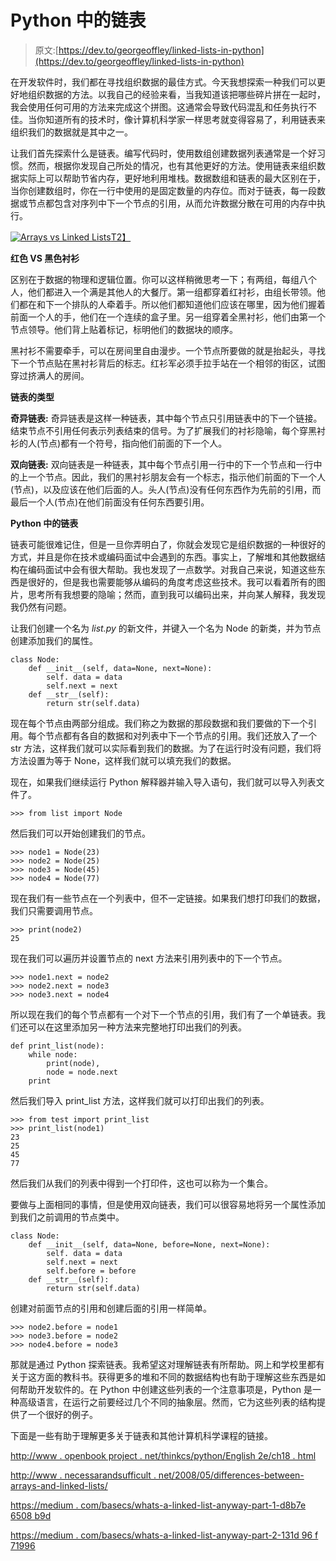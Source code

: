 # Python 中的链表

> 原文:[https://dev.to/georgeoffley/linked-lists-in-python](https://dev.to/georgeoffley/linked-lists-in-python)

在开发软件时，我们都在寻找组织数据的最佳方式。今天我想探索一种我们可以更好地组织数据的方法。以我自己的经验来看，当我知道该把哪些碎片拼在一起时，我会使用任何可用的方法来完成这个拼图。这通常会导致代码混乱和任务执行不佳。当你知道所有的技术时，像计算机科学家一样思考就变得容易了，利用链表来组织我们的数据就是其中之一。

让我们首先探索什么是链表。编写代码时，使用数组创建数据列表通常是一个好习惯。然而，根据你发现自己所处的情况，也有其他更好的方法。使用链表来组织数据实际上可以帮助节省内存，更好地利用堆栈。数据数组和链表的最大区别在于，当你创建数组时，你在一行中使用的是固定数量的内存位。而对于链表，每一段数据或节点都包含对序列中下一个节点的引用，从而允许数据分散在可用的内存中执行。

[![Arrays vs Linked Lists](../Images/6489b692a79eed404cb3620ef3bfa770.png)T2】](https://res.cloudinary.com/practicaldev/image/fetch/s--jTuSzwRZ--/c_limit%2Cf_auto%2Cfl_progressive%2Cq_auto%2Cw_880/http://i.imgur.com/DFRJUPb.jpg)

**红色 VS 黑色衬衫**

区别在于数据的物理和逻辑位置。你可以这样稍微思考一下；有两组，每组八个人，他们都进入一个满是其他人的大餐厅。第一组都穿着红衬衫，由组长带领。他们都在和下一个排队的人牵着手。所以他们都知道他们应该在哪里，因为他们握着前面一个人的手，他们在一个连续的盒子里。另一组穿着全黑衬衫，他们由第一个节点领导。他们背上贴着标记，标明他们的数据块的顺序。

黑衬衫不需要牵手，可以在房间里自由漫步。一个节点所要做的就是抬起头，寻找下一个节点贴在黑衬衫背后的标志。红衫军必须手拉手站在一个相邻的街区，试图穿过挤满人的房间。

**链表的类型**

**奇异链表:**
奇异链表是这样一种链表，其中每个节点只引用链表中的下一个链接。结束节点不引用任何表示列表结束的信号。为了扩展我们的衬衫隐喻，每个穿黑衬衫的人(节点)都有一个符号，指向他们前面的下一个人。

**双向链表:**
双向链表是一种链表，其中每个节点引用一行中的下一个节点和一行中的上一个节点。因此，我们的黑衬衫朋友会有一个标志，指示他们前面的下一个人(节点)，以及应该在他们后面的人。头人(节点)没有任何东西作为先前的引用，而最后一个人(节点)在他们前面没有任何东西要引用。

**Python 中的链表**

链表可能很难记住，但是一旦你弄明白了，你就会发现它是组织数据的一种很好的方式，并且是你在技术或编码面试中会遇到的东西。事实上，了解堆和其他数据结构在编码面试中会有很大帮助。我也发现了一点数学。对我自己来说，知道这些东西是很好的，但是我也需要能够从编码的角度考虑这些技术。我可以看着所有的图片，思考所有我想要的隐喻；然而，直到我可以编码出来，并向某人解释，我发现我仍然有问题。

让我们创建一个名为 *list.py* 的新文件，并键入一个名为 Node 的新类，并为节点创建添加我们的属性。

```
class Node:
    def __init__(self, data=None, next=None):
        self. data = data
        self.next = next
    def __str__(self):
        return str(self.data) 
```

现在每个节点由两部分组成。我们称之为数据的那段数据和我们要做的下一个引用。每个节点都有各自的数据和对列表中下一个节点的引用。我们还放入了一个 str 方法，这样我们就可以实际看到我们的数据。为了在运行时没有问题，我们将方法设置为等于 None，这样我们就可以填充我们的数据。

现在，如果我们继续运行 Python 解释器并输入导入语句，我们就可以导入列表文件了。

```
>>> from list import Node 
```

然后我们可以开始创建我们的节点。

```
>>> node1 = Node(23)
>>> node2 = Node(25)
>>> node3 = Node(45)
>>> node4 = Node(77) 
```

现在我们有一些节点在一个列表中，但不一定链接。如果我们想打印我们的数据，我们只需要调用节点。

```
>>> print(node2)
25 
```

现在我们可以遍历并设置节点的 next 方法来引用列表中的下一个节点。

```
>>> node1.next = node2
>>> node2.next = node3
>>> node3.next = node4 
```

所以现在我们的每个节点都有一个对下一个节点的引用，我们有了一个单链表。我们还可以在这里添加另一种方法来完整地打印出我们的列表。

```
def print_list(node):
    while node:
        print(node),
        node = node.next
    print 
```

然后我们导入 print_list 方法，这样我们就可以打印出我们的列表。

```
>>> from test import print_list
>>> print_list(node1)
23
25
45
77 
```

然后我们从我们的列表中得到一个打印件，这也可以称为一个集合。

要做与上面相同的事情，但是使用双向链表，我们可以很容易地将另一个属性添加到我们之前调用的节点类中。

```
class Node:
    def __init__(self, data=None, before=None, next=None):
        self. data = data
        self.next = next
        self.before = before
    def __str__(self):
        return str(self.data) 
```

创建对前面节点的引用和创建后面的引用一样简单。

```
>>> node2.before = node1
>>> node3.before = node2
>>> node4.before = node3 
```

那就是通过 Python 探索链表。我希望这对理解链表有所帮助。网上和学校里都有关于这方面的教科书。获得更多的堆和不同的数据结构也有助于理解这些东西是如何帮助开发软件的。在 Python 中创建这些列表的一个注意事项是，Python 是一种高级语言，在运行之前要经过几个不同的抽象层。然而，它为这些列表的结构提供了一个很好的例子。

下面是一些有助于理解更多关于链表和其他计算机科学课程的链接。

[http://www . openbook project . net/thinkcs/python/English 2e/ch18 . html](http://www.openbookproject.net/thinkcs/python/english2e/ch18.html)

[http://www . necessarandsufficult . net/2008/05/differences-between-arrays-and-linked-lists/](http://www.necessaryandsufficient.net/2008/05/differences-between-arrays-and-linked-lists/)

[https://medium . com/basecs/whats-a-linked-list-anyway-part-1-d8b7e 6508 b9d](https://medium.com/basecs/whats-a-linked-list-anyway-part-1-d8b7e6508b9d)

[https://medium . com/basecs/whats-a-linked-list-anyway-part-2-131d 96 f 71996](https://medium.com/basecs/whats-a-linked-list-anyway-part-2-131d96f71996)
